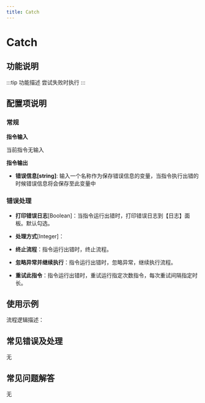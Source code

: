 ```yaml
---
title: Catch
---
```


# Catch

## 功能说明

:::tip 功能描述
尝试失败时执行
:::

## 配置项说明

### 常规

**指令输入**

当前指令无输入


**指令输出**

- **错误信息[string]**: 输入一个名称作为保存错误信息的变量，当指令执行出错的时候错误信息将会保存至此变量中

### 错误处理

- **打印错误日志**[Boolean]：当指令运行出错时，打印错误日志到【日志】面板。默认勾选。

- **处理方式**[Integer]：

 - **终止流程**：指令运行出错时，终止流程。

 - **忽略异常并继续执行**：指令运行出错时，忽略异常，继续执行流程。

 - **重试此指令**：指令运行出错时，重试运行指定次数指令，每次重试间隔指定时长。

## 使用示例

流程逻辑描述：

## 常见错误及处理

无

## 常见问题解答

无

